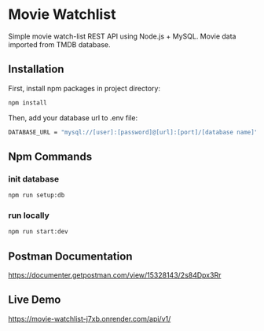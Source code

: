 # Movie Watchlist
Simple movie watch-list REST API using Node.js + MySQL. Movie data imported from TMDB database.

## Installation

First, install npm packages in project directory:
```bash
npm install
```

Then, add your database url to .env file:
```bash
DATABASE_URL = "mysql://[user]:[password]@[url]:[port]/[database name]"
```

## Npm Commands

### init database 
```bash
npm run setup:db
```
### run locally 
```bash
npm run start:dev
```

## Postman Documentation
https://documenter.getpostman.com/view/15328143/2s84Dpx3Rr

## Live Demo
https://movie-watchlist-j7xb.onrender.com/api/v1/
